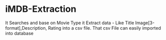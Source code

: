 # iMDB-Extraction

It Searches and base on Movie Type it Extract data - Like Title Image[3-format],Description, Rating into a csv file.
That csv File can easily imported into database

